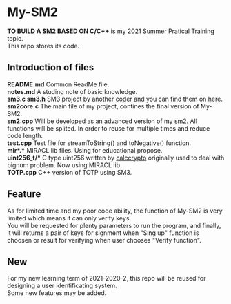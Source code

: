 # My-SM2

**TO BUILD A SM2 BASED ON C/C++** is my 2021 Summer Pratical Training topic.  
This repo stores its code.  

## Introduction of files

**README.md** Common ReadMe file.  
**notes.md** A studing note of basic knowledge.  
**sm3.c sm3.h** SM3 project by another coder and you can find them on [here](https://blog.csdn.net/qq_36298219/article/details/85926747).  
**sm2core.c** The main file of my project, contines the final version of My-SM2.  
**sm2.cpp** Will be developed as an advanced version of my sm2. All functions will be splited. In order to reuse for multiple times and reduce code length.  
**test.cpp** Test file for streamToString() and toNegative() function.  
**mir\*.\*** MIRACL lib files. Using for educational propose.  
**uint256_t/\*** C type uint256 written by [calccrypto](https://github.com/calccrypto/uint256_t) originally used to deal with bignum problem. Now using MIRACL lib.  
**TOTP.cpp** C++ version of TOTP using SM3.  

## Feature
As for limited time and my poor code ability, the function of My-SM2 is very limited which means it can only verify keys.  
You will be requested for plenty parameters to run the program, and finally, it will returns a pair of keys for signment when "Sing up" function is choosen or result for verifying when user chooses "Verify function".  

## New
For my new learning term of 2021-2020-2, this repo will be reused for designing a user identificating system.  
Some new features may be added. 